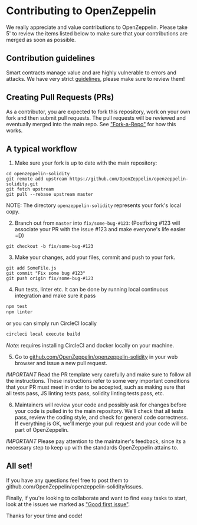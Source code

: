 Contributing to OpenZeppelin
=======

We really appreciate and value contributions to OpenZeppelin. Please take 5' to review the items listed below to make sure that your contributions are merged as soon as possible.

## Contribution guidelines

Smart contracts manage value and are highly vulnerable to errors and attacks. We have very strict [guidelines], please make sure to review them!

## Creating Pull Requests (PRs)

As a contributor, you are expected to fork this repository, work on your own fork and then submit pull requests. The pull requests will be reviewed and eventually merged into the main repo. See ["Fork-a-Repo"](https://help.github.com/articles/fork-a-repo/) for how this works.

## A typical workflow

1) Make sure your fork is up to date with the main repository:

```
cd openzeppelin-solidity
git remote add upstream https://github.com/OpenZeppelin/openzeppelin-solidity.git
git fetch upstream
git pull --rebase upstream master
```
NOTE: The directory `openzeppelin-solidity` represents your fork's local copy.

2) Branch out from `master` into `fix/some-bug-#123`:
(Postfixing #123 will associate your PR with the issue #123 and make everyone's life easier =D)
```
git checkout -b fix/some-bug-#123
```

3) Make your changes, add your files, commit and push to your fork.

```
git add SomeFile.js
git commit "Fix some bug #123"
git push origin fix/some-bug-#123
```

4) Run tests, linter etc. It can be done by running local continuous integration and make sure it pass

```bash
npm test
npm linter
```

or you can simply run CircleCI locally
```bash
circleci local execute build 
```
*Note*: requires installing CircleCI and docker locally on your machine.

5) Go to [github.com/OpenZeppelin/openzeppelin-solidity](https://github.com/OpenZeppelin/openzeppelin-solidity) in your web browser and issue a new pull request.

*IMPORTANT* Read the PR template very carefully and make sure to follow all the instructions. These instructions
refer to some very important conditions that your PR must meet in order to be accepted, such as making sure that all tests pass, JS linting tests pass, solidity linting tests pass, etc.

6) Maintainers will review your code and possibly ask for changes before your code is pulled in to the main repository. We'll check that all tests pass, review the coding style, and check for general code correctness. If everything is OK, we'll merge your pull request and your code will be part of OpenZeppelin.

*IMPORTANT* Please pay attention to the maintainer's feedback, since its a necessary step to keep up with the standards OpenZeppelin attains to.

## All set!

If you have any questions feel free to post them to github.com/OpenZeppelin/openzeppelin-solidity/issues.

Finally, if you're looking to collaborate and want to find easy tasks to start, look at the issues we marked as ["Good first issue"](https://github.com/OpenZeppelin/openzeppelin-solidity/labels/good%20first%20issue).

Thanks for your time and code!

[guidelines]: GUIDELINES.md
